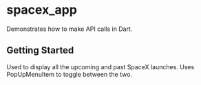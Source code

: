 # spacex_app

Demonstrates how to make API calls in Dart.

## Getting Started

Used to display all the upcoming and past SpaceX launches. Uses PopUpMenuItem to toggle between the two.
